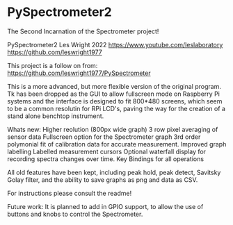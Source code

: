 # PySpectrometer2
The Second Incarnation of the Spectrometer project!

PySpectrometer2 Les Wright 2022
https://www.youtube.com/leslaboratory
https://github.com/leswright1977

This project is a follow on from: https://github.com/leswright1977/PySpectrometer 

This is a more advanced, but more flexible version of the original program. Tk has been dropped as the GUI to allow fullscreen mode on Raspberry Pi systems and the interface is designed to fit 800*480 screens, which seem to be a common resolutin for RPi LCD's, paving the way for the creation of a stand alone benchtop instrument.

Whats new:
Higher reolution (800px wide graph)
3 row pixel averaging of sensor data
Fullscreen option for the Spectrometer graph
3rd order polymonial fit of calibration data for accurate measurement.
Improved graph labelling
Labelled measurement cursors
Optional waterfall display for recording spectra changes over time.
Key Bindings for all operations

All old features have been kept, including peak hold, peak detect, Savitsky Golay filter, and the ability to save graphs as png and data as CSV.

For instructions please consult the readme!

Future work:
It is planned to add in GPIO support, to allow the use of buttons and knobs to control the Spectrometer.
